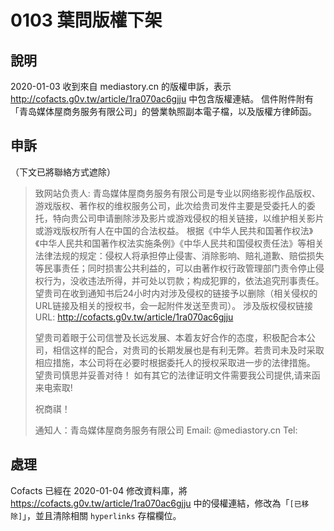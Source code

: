 # 0103 葉問版權下架

## 說明
2020-01-03 收到來自 mediastory.cn 的版權申訴，表示 http://cofacts.g0v.tw/article/1ra070ac6gjju 中包含版權連結。
信件附件附有「青岛媒体屋商务服务有限公司」的營業執照副本電子檔，以及版權方律師函。

## 申訴

（下文已將聯絡方式遮除）

> 致网站负责人:
>    青岛媒体屋商务服务有限公司是专业以网络影视作品版权、游戏版权、著作权的维权服务公司，此次给贵司发件主要是受委托人的委托，特向贵公司申请删除涉及影片或游戏侵权的相关链接，以维护相关影片或游戏版权所有人在中国的合法权益。
>    根据《中华人民共和国著作权法》《中华人民共和国著作权法实施条例》《中华人民共和国侵权责任法》等相关法律法规的规定：侵权人将承担停止侵害、消除影响、赔礼道歉、赔偿损失等民事责任；同时损害公共利益的，可以由著作权行政管理部门责令停止侵权行为，没收违法所得，并可处以罚款；构成犯罪的，依法追究刑事责任。望贵司在收到通知书后24小时内对涉及侵权的链接予以删除（相关侵权的URL链接及相关的授权书，会一起附件发送至贵司）。
>  涉及版权侵权链接URL:
> http://cofacts.g0v.tw/article/1ra070ac6gjju
>
>    望贵司着眼于公司信誉及长远发展、本着友好合作的态度，积极配合本公司，相信这样的配合，对贵司的长期发展也是有利无弊。若贵司未及时采取相应措施，本公司将在必要时根据委托人的授权采取进一步的法律措施。
>    望贵司慎思并妥善对待！
> 如有其它的法律证明文件需要我公司提供,请来函来电索取!
>
> 祝商祺！
>
>通知人：青岛媒体屋商务服务有限公司
>Email: <redacted>@mediastory.cn
>Tel: <redacted>

## 處理
Cofacts 已經在 2020-01-04 修改資料庫，將 https://cofacts.g0v.tw/article/1ra070ac6gjju 中的侵權連結，修改為「`[已移除]`」，並且清除相關 `hyperlinks` 存檔欄位。
